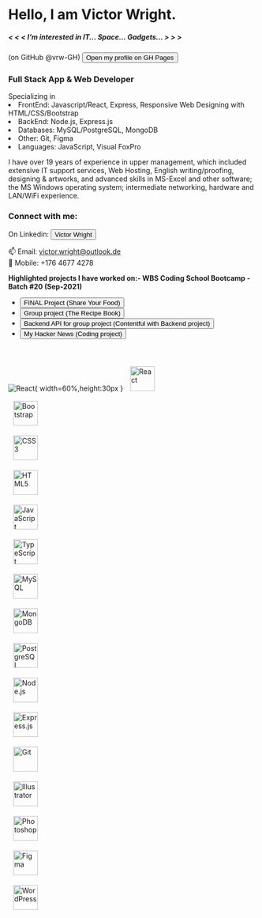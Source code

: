 # Hello, I am Victor Wright.
<h5>< < < I’m interested in IT... Space... Gadgets... > > ></h5>
(on GitHub @vrw-GH) <a href="https://vrw-gh.github.io/vrw-GH/" target="_blank">
    <button>Open my profile on GH Pages</button>
</a>

<h3>Full Stack App & Web Developer </h3>
Specializing in  
    <li>FrontEnd: Javascript/React, Express, Responsive Web Designing with HTML/CSS/Bootstrap </li>
    <li>BackEnd: Node.js, Express.js</li>
    <li>Databases: MySQL/PostgreSQL, MongoDB</li>
    <li>Other: Git, Figma</li>
    <li>Languages: JavaScript, Visual FoxPro</li>
    
I have over 19 years of experience in upper management, which included extensive IT support services, Web Hosting, English writing/proofing, designing & artworks, and advanced skills in MS-Excel and other software; the MS Windows operating system; intermediate networking, hardware and LAN/WiFi experience.

<h3>Connect with me:</h3>
On Linkedin: <a href="https://www.linkedin.com/in/victor-r-wright/" target="_blank">
    <button>Victor Wright</button>
</a>

📫 Email: victor.wright@outlook.de
<br/>
📲 Mobile: +176 4677 4278


<strong> Highlighted projects I have worked on:-
WBS Coding School Bootcamp - Batch #20 (Sep-2021)</strong>
<ul>
<li><a href="https://github.com/vrw-GH/final-project-wd020" target="_blank">
    <button>FINAL Project (Share Your Food)</button>
</a></li>
<li><a href="https://vigilant-turing-554418.netlify.app/" target="_blank">
    <button>Group project (The Recipe Book)</button>
</a></li>
<li><a href="https://avc-food-blog.herokuapp.com/" target="_blank">
    <button>Backend API for group project (Contentful with Backend project)</button>
</a></li>
<li><a href="https://condescending-wilson-ebe840.netlify.app/" target="_blank">
    <button>My Hacker News (Coding project)</button>
</a></li>
</ul>

<br />

![React](https://profilinator.rishav.dev/skills-assets/react-original-wordmark.svg "react"){ width=60%,height:30px }
<img style="margin: 10px" src="https://profilinator.rishav.dev/skills-assets/react-original-wordmark.svg" alt="React" height="50" />  
<img style="margin: 10px" src="https://profilinator.rishav.dev/skills-assets/bootstrap-plain.svg" alt="Bootstrap" height="50" />  
<img style="margin: 10px" src="https://profilinator.rishav.dev/skills-assets/css3-original-wordmark.svg" alt="CSS3" height="50" />  
<img style="margin: 10px" src="https://profilinator.rishav.dev/skills-assets/html5-original-wordmark.svg" alt="HTML5" height="50" />  
<img style="margin: 10px" src="https://profilinator.rishav.dev/skills-assets/javascript-original.svg" alt="JavaScript" height="50" />  
<img style="margin: 10px" src="https://profilinator.rishav.dev/skills-assets/typescript-original.svg" alt="TypeScript" height="50" />  
<img style="margin: 10px" src="https://profilinator.rishav.dev/skills-assets/mysql-original-wordmark.svg" alt="MySQL" height="50" />  
<img style="margin: 10px" src="https://profilinator.rishav.dev/skills-assets/mongodb-original-wordmark.svg" alt="MongoDB" height="50" />  
<img style="margin: 10px" src="https://profilinator.rishav.dev/skills-assets/postgresql-original-wordmark.svg" alt="PostgreSQL" height="50" />  
<img style="margin: 10px" src="https://profilinator.rishav.dev/skills-assets/nodejs-original-wordmark.svg" alt="Node.js" height="50" />  
<img style="margin: 10px" src="https://profilinator.rishav.dev/skills-assets/express-original-wordmark.svg" alt="Express.js" height="50" />  
<img style="margin: 10px" src="https://profilinator.rishav.dev/skills-assets/git-scm-icon.svg" alt="Git" height="50" />  
<img style="margin: 10px" src="https://profilinator.rishav.dev/skills-assets/adobe_illustrator-icon.svg" alt="Illustrator" height="50" />  
<img style="margin: 10px" src="https://profilinator.rishav.dev/skills-assets/photoshop-plain.svg" alt="Photoshop" height="50" />  
<img style="margin: 10px" src="https://profilinator.rishav.dev/skills-assets/figma-icon.svg" alt="Figma" height="50" />  
<img style="margin: 10px" src="https://profilinator.rishav.dev/skills-assets/wordpress.png" alt="WordPress" height="50" />  



<!---
vrw-GH/vrw-GH is a ✨ special ✨ repository because its `README.md` (this file) appears on your GitHub profile.
You can click the Preview link to take a look at your changes.
--->

